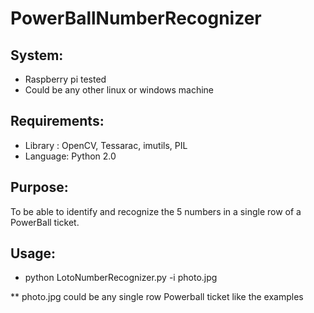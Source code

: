 # PowerBallNumberRecognizer 


## System:
 * Raspberry pi tested
 * Could be any other linux or windows machine  

## Requirements: 
* Library : OpenCV, Tessarac, imutils,  PIL 
* Language: Python 2.0 

## Purpose:
 To be able to identify and recognize the 5 numbers in a single row of a PowerBall ticket. 

## Usage:
* python LotoNumberRecognizer.py -i  photo.jpg 
 
** photo.jpg could be any single row Powerball ticket like the examples 


